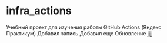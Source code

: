 # infra_actions
Учебный проект для изучения работы GitHub Actions (Яндекс Практикум)
Добавил запись
Добавил еще
Обновление
jjjj
